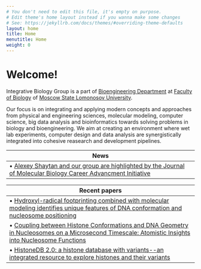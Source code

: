 ```yaml
---
# You don't need to edit this file, it's empty on purpose.
# Edit theme's home layout instead if you wanna make some changes
# See: https://jekyllrb.com/docs/themes/#overriding-theme-defaults
layout: home
title: Home
menutitle: Home
weight: 0
---
```

# Welcome!
Integrative Biology Group is a part of [Bioengineering Department](http://www.bioeng.ru) at [Faculty of Biology](http://bio.msu.ru) of [Moscow State Lomonosov University](http://msu.ru).

Our focus is on integrating and applying modern concepts and approaches from physical and engineering sciences, molecular modeling, computer science, big data analysis and bioinformatics towards solving problems in biology and bioengineering. We aim at creating an environment where wet lab experiments, computer design and data analysis are synergistically integrated into cohesive reasearch and development pipelines.

 | News | 
 | -------------
 | • [Alexey Shaytan and our group are highlighted by the Journal of Molecular Biology Career Advancment Initiative](https://www.journals.elsevier.com/journal-of-molecular-biology/jmb-career-advancement-initiative/alexey-shaytan)

 | Recent papers | 
 | -------------
 | • [Hydroxyl-radical footprinting combined with molecular modeling identifies unique features of DNA conformation and nucleosome positioning ](https://academic.oup.com/nar/article-lookup/doi/10.1093/nar/gkx616)
 | • [Coupling between Histone Conformations and DNA Geometry in Nucleosomes on a Microsecond Timescale: Atomistic Insights into Nucleosome Functions](http://www.sciencedirect.com/science/article/pii/S0022283615006956?via%3Dihub)
 | • [HistoneDB 2.0: a histone database with variants--an integrated resource to explore histones and their variants](https://academic.oup.com/database/article-lookup/doi/10.1093/database/baw014)

